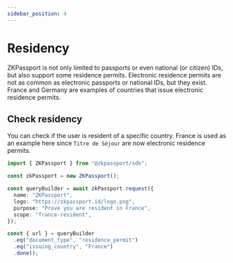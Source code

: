 ```yaml
---
sidebar_position: 4
---
```


# Residency

ZKPassport is not only limited to passports or even national (or citizen) IDs, but also support some residence permits. Electronic residence permits are not as common as electronic passports or national IDs, but they exist. France and Germany are examples of countries that issue electronic residence permits.

## Check residency

You can check if the user is resident of a specific country. France is used as an example here since `Titre de Séjour` are now electronic residence permits.

```typescript
import { ZKPassport } from "@zkpassport/sdk";

const zkPassport = new ZKPassport();

const queryBuilder = await zkPassport.request({
  name: "ZKPassport",
  logo: "https://zkpassport.id/logo.png",
  purpose: "Prove you are resident in France",
  scope: "france-resident",
});

const { url } = queryBuilder
  .eq("document_type", "residence_permit")
  .eq("issuing_country", "France")
  .done();
```
